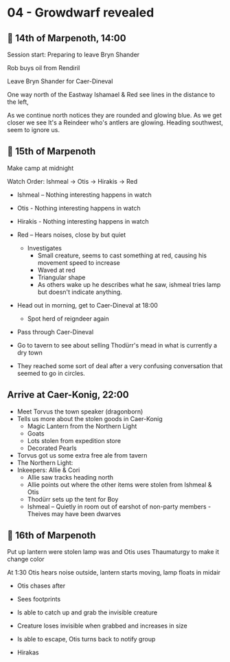 # 04 - Growdwarf revealed

## 📅 14th of Marpenoth, 14:00

Session start: Preparing to leave Bryn Shander

Rob buys oil from Rendiril

Leave Bryn Shander for Caer-Dineval

One way north of the Eastway Ishamael & Red see lines in the distance to the left,

As we continue north notices they are rounded and glowing blue. As we get closer we see It's a Reindeer who's antlers are glowing. Heading southwest, seem to ignore us.

## 📅 15th of Marpenoth

Make camp at midnight

Watch Order: Ishmeal -> Otis -> Hirakis -> Red

- Ishmeal – Nothing interesting happens in watch
- Otis - Nothing interesting happens in watch
- Hirakis - Nothing interesting happens in watch
- Red – Hears noises, close by but quiet
  - Investigates
    - Small creature, seems to cast something at red, causing his movement speed to increase
    - Waved at red
    - Triangular shape
    - As others wake up he describes what he saw, ishmeal tries lamp but doesn't indicate anything.

- Head out in morning, get to Caer-Dineval at 18:00
  - Spot herd of reigndeer again

- Pass through Caer-Dineval
- Go to tavern to see about selling Thodürr's mead in what is currently a dry town
- They reached some sort of deal after a very confusing conversation that seemed to go in circles.

## Arrive at Caer-Konig, 22:00

- Meet Torvus the town speaker (dragonborn)
- Tells us more about the stolen goods in Caer-Konig
  - Magic Lantern from the Northern Light
  - Goats
  - Lots stolen from expedition store
  - Decorated Pearls
- Torvus got us some extra free ale from tavern
- The Northern Light:
- Inkeepers: Allie & Cori
  - Allie saw tracks heading north
  - Allie points out where the other items were stolen from Ishmeal & Otis
  - Thodürr sets up the tent for Boy
  - Ishmeal – Quietly in room out of earshot of non-party members - Theives may have been dwarves

## 📅 16th of Marpenoth

Put up lantern were stolen lamp was and Otis uses Thaumaturgy to make it change color

At 1:30 Otis hears noise outside, lantern starts moving, lamp floats in midair

- Otis chases after
- Sees footprints
- Is able to catch up and grab the invisible creature
- Creature loses invisible when grabbed and increases in size
- Is able to escape, Otis turns back to notify group

- Hirakas

